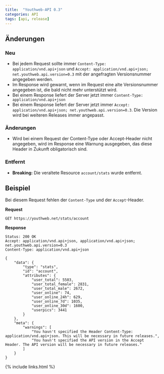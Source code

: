 ```yaml
---
title:  "Youthweb-API 0.3"
categories: API
tags: [api, release]
---
```

## Änderungen

### Neu

- Bei jedem Request sollte immer `Content-Type: application/vnd.api+json` und `Accept: application/vnd.api+json; net.youthweb.api.version=0.3` mit der angefragten Versionsnummer angegeben werden.
- Im Response wird gewarnt, wenn im Request eine alte Versionsnummer angegeben ist, die bald nicht mehr unterstützt wird.
- Bei einem Response liefert der Server jetzt immer `Content-Type: application/vnd.api+json`
- Bei einem Response liefert der Server jetzt immer `Accept: application/vnd.api+json; net.youthweb.api.version=0.3`. Die Version wird bei weiteren Releases immer angepasst.

### Änderungen

- Wird bei einem Request der Content-Type oder Accept-Header nicht angegeben, wird im Response eine Warnung ausgegeben, das diese Header in Zukunft obligatorisch sind.

### Entfernt

- **Breaking:** Die veraltete Resource `account/stats` wurde entfernt.

## Beispiel

Bei diesem Request fehlen der `Content-Type` und der `Accept`-Header.

**Request**

```
GET https://youthweb.net/stats/account
```

**Response**

```
Status: 200 OK
Accept: application/vnd.api+json, application/vnd.api+json; net.youthweb.api.version=0.3
Content-Type: application/vnd.api+json

{
    "data": {
        "type": "stats",
        "id": "account",
        "attributes": {
            "user_total": 5503,
            "user_total_female": 2831,
            "user_total_male": 2672,
            "user_online": 74,
            "user_online_24h": 629,
            "user_online_7d": 1035,
            "user_online_30d": 1600,
            "userpics": 3441
        }
    },
    "meta": {
        "warnings": [
            "You havn't specified the Header Content-Type: application/vnd.api+json. This will be necessary in future releases.",
            "You havn't specified the API version in the Accept Header. The API version will be necessary in future releases."
        ]
    }
}
```

{% include links.html %}

